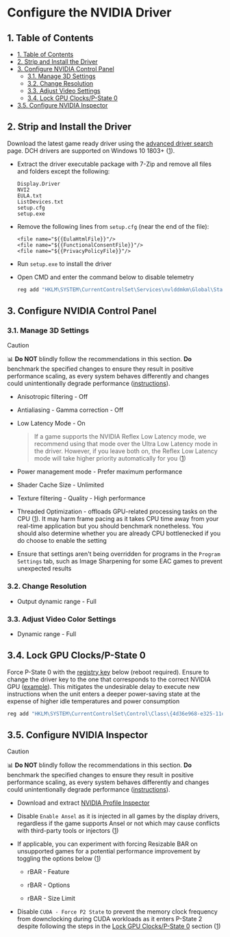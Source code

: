 # Configure the NVIDIA Driver

## 1. Table of Contents

- [1. Table of Contents](#1-table-of-contents)
- [2. Strip and Install the Driver](#2-strip-and-install-the-driver)
- [3. Configure NVIDIA Control Panel](#3-configure-nvidia-control-panel)
  - [3.1. Manage 3D Settings](#31-manage-3d-settings)
  - [3.2. Change Resolution](#32-change-resolution)
  - [3.3. Adjust Video  Settings](#33-adjust-video-color-settings)
  - [3.4. Lock GPU Clocks/P-State 0](#34-lock-gpu-clocksp-state-0)
- [3.5. Configure NVIDIA Inspector](#35-configure-nvidia-inspector)

## 2. Strip and Install the Driver

Download the latest game ready driver using the [advanced driver search](https://www.nvidia.com/download/find.aspx) page. DCH drivers are supported on Windows 10 1803+ ([1](https://nvidia.custhelp.com/app/answers/detail/a_id/4777/~/nvidia-dch%2Fstandard-display-drivers-for-windows-10-faq)).

- Extract the driver executable package with 7-Zip and remove all files and folders except the following:

    ```
    Display.Driver
    NVI2
    EULA.txt
    ListDevices.txt
    setup.cfg
    setup.exe
    ```

- Remove the following lines from ``setup.cfg`` (near the end of the file):

    ```
    <file name="${{EulaHtmlFile}}"/>
    <file name="${{FunctionalConsentFile}}"/>
    <file name="${{PrivacyPolicyFile}}"/>
    ```

- Run ``setup.exe`` to install the driver

- Open CMD and enter the command below to disable telemetry

    ```bat
    reg add "HKLM\SYSTEM\CurrentControlSet\Services\nvlddmkm\Global\Startup\SendTelemetryData" /t REG_DWORD /d "0" /f
    ```

## 3. Configure NVIDIA Control Panel

### 3.1. Manage 3D Settings

> [!CAUTION]
> 📊 **Do NOT** blindly follow the recommendations in this section. **Do** benchmark the specified changes to ensure they result in positive performance scaling, as every system behaves differently and changes could unintentionally degrade performance ([instructions](/README.md#3-benchmarking)).

- Anisotropic filtering - Off

- Antialiasing - Gamma correction - Off

- Low Latency Mode - On

    > If a game supports the NVIDIA Reflex Low Latency mode, we recommend using that mode over the Ultra Low Latency mode in the driver. However, if you leave both on, the Reflex Low Latency mode will take higher priority automatically for you ([1](https://www.nvidia.com/en-gb/geforce/news/reflex-low-latency-platform))

- Power management mode - Prefer maximum performance

- Shader Cache Size - Unlimited

- Texture filtering - Quality - High performance

- Threaded Optimization - offloads GPU-related processing tasks on the CPU ([1](https://tweakguides.pcgamingwiki.com/NVFORCE_8.html)). It may harm frame pacing as it takes CPU time away from your real-time application but you should benchmark nonetheless. You should also determine whether you are already CPU bottlenecked if you do choose to enable the setting

- Ensure that settings aren't being overridden for programs in the ``Program Settings`` tab, such as Image Sharpening for some EAC games to prevent unexpected results

### 3.2. Change Resolution

- Output dynamic range - Full

### 3.3. Adjust Video Color Settings

- Dynamic range - Full

## 3.4. Lock GPU Clocks/P-State 0

Force P-State 0 with the [registry key](https://github.com/djdallmann/GamingPCSetup/blob/master/CONTENT/RESEARCH/WINDRIVERS/README.md#q-is-there-a-registry-setting-that-can-force-your-display-adapter-to-remain-at-its-highest-performance-state-pstate-p0) below (reboot required). Ensure to change the driver key to the one that corresponds to the correct NVIDIA GPU ([example](/assets/images/find-driver-key-example.png)). This mitigates the undesirable delay to execute new instructions when the unit enters a deeper power-saving state at the expense of higher idle temperatures and power consumption

```bat
reg add "HKLM\SYSTEM\CurrentControlSet\Control\Class\{4d36e968-e325-11ce-bfc1-08002be10318}\0000" /v "DisableDynamicPstate" /t REG_DWORD /d "1" /f
```

## 3.5. Configure NVIDIA Inspector

> [!CAUTION]
> 📊 **Do NOT** blindly follow the recommendations in this section. **Do** benchmark the specified changes to ensure they result in positive performance scaling, as every system behaves differently and changes could unintentionally degrade performance ([instructions](/README.md#3-benchmarking)).

- Download and extract [NVIDIA Profile Inspector](https://github.com/Orbmu2k/nvidiaProfileInspector)

- Disable ``Enable Ansel`` as it is injected in all games by the display drivers, regardless if the game supports Ansel or not which may cause conflicts with third-party tools or injectors ([1](https://www.pcgamingwiki.com/wiki/Nvidia#Ansel))

- If applicable, you can experiment with forcing Resizable BAR on unsupported games for a potential performance improvement by toggling the options below ([1](https://www.youtube.com/watch?v=ZTOtqWTFSK8))

  - rBAR - Feature

  - rBAR - Options

  - rBAR - Size Limit

- Disable ``CUDA - Force P2 State`` to prevent the memory clock frequency from downclocking during CUDA workloads as it enters P-State 2 despite following the steps in the [Lock GPU Clocks/P-State 0](#34-lock-gpu-clocksp-state-0) section ([1](/assets/images/cuda-force-p2-state-analysis.png))

